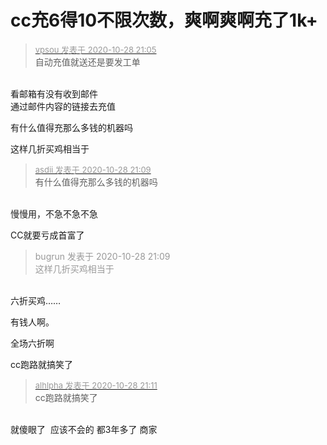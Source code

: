 # cc充6得10不限次数，爽啊爽啊充了1k+


<div class="quote"><blockquote><font size="2"><a href="https://www.hostloc.com/forum.php?mod=redirect&amp;goto=findpost&amp;pid=9366233&amp;ptid=759569" target="_blank"><font color="#999999">vpsou 发表于 2020-10-28 21:05</font></a></font><br />
自动充值就送还是要发工单</blockquote></div><br />
看邮箱有没有收到邮件<br />
通过邮件内容的链接去充值

有什么值得充那么多钱的机器吗

这样几折买鸡相当于

<div class="quote"><blockquote><font size="2"><a href="https://www.hostloc.com/forum.php?mod=redirect&amp;goto=findpost&amp;pid=9366261&amp;ptid=759569" target="_blank"><font color="#999999">asdii 发表于 2020-10-28 21:09</font></a></font><br />
有什么值得充那么多钱的机器吗</blockquote></div><br />
慢慢用，不急不急不急<img src="static/image/smiley/yct/022.gif" smilieid="42" border="0" alt="" />

CC就要亏成首富了

<div class="quote"><blockquote><font color="#999999">bugrun 发表于 2020-10-28 21:09</font><br />
<font color="#999999">这样几折买鸡相当于</font></blockquote></div><br />
六折买鸡……

有钱人啊。<img src="static/image/smiley/yct/010.gif" smilieid="41" border="0" alt="" />

全场六折啊<img id="aimg_NYmzt" onclick="zoom(this, this.src, 0, 0, 0)" class="zoom" src="https://cdn.jsdelivr.net/gh/hishis/forum-master/public/images/patch.gif" onmouseover="img_onmouseoverfunc(this)" onload="thumbImg(this)" border="0" alt="" />

cc跑路就搞笑了

<div class="quote"><blockquote><font size="2"><a href="https://www.hostloc.com/forum.php?mod=redirect&amp;goto=findpost&amp;pid=9366279&amp;ptid=759569" target="_blank"><font color="#999999">alhlpha 发表于 2020-10-28 21:11</font></a></font><br />
cc跑路就搞笑了</blockquote></div><br />
就傻眼了 <img src="static/image/smiley/yct/002.gif" smilieid="30" border="0" alt="" /> 应该不会的 都3年多了 商家
